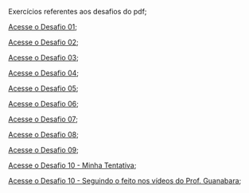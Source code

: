 Exercícios referentes aos desafios do pdf;

<a href="https://erickpedrosa.github.io/HTML-CSS/Desafios/Ex.%20001/index.html">Acesse o Desafio 01<a>;

<a href="https://erickpedrosa.github.io/HTML-CSS/Desafios/Ex.%20002/index.html">Acesse o Desafio 02<a>;

<a href="https://erickpedrosa.github.io/HTML-CSS/Desafios/Ex.%20003/index.html">Acesse o Desafio 03<a>;

<a href="https://erickpedrosa.github.io/HTML-CSS/Desafios/Ex.%20004/index.html">Acesse o Desafio 04<a>;

<a href="https://erickpedrosa.github.io/HTML-CSS/Desafios/Ex.%20005/index.html">Acesse o Desafio 05<a>;

<a href="https://erickpedrosa.github.io/HTML-CSS/Desafios/Ex.%20006/index.html">Acesse o Desafio 06<a>;

<a href="https://erickpedrosa.github.io/HTML-CSS/Desafios/Ex.%20007/index.html">Acesse o Desafio 07<a>;

<a href="https://erickpedrosa.github.io/HTML-CSS/Desafios/Ex.%20008/index.html">Acesse o Desafio 08<a>;

<a href="https://erickpedrosa.github.io/HTML-CSS/Desafios/Ex.%20009/index.html">Acesse o Desafio 09<a>;

<a href="https://erickpedrosa.github.io/HTML-CSS/Desafios/Ex.%20010_teste/index.html">Acesse o Desafio 10 - Minha Tentativa<a>;

<a href="https://erickpedrosa.github.io/HTML-CSS/Desafios/Ex.%20010/android.html">Acesse o Desafio 10 - Seguindo o feito nos vídeos do Prof. Guanabara<a>;

